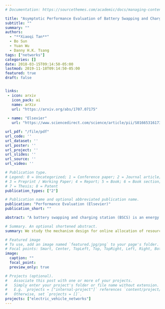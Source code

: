 ```yaml
---
# Documentation: https://sourcethemes.com/academic/docs/managing-content/

title: "Asymptotic Performance Evaluation of Battery Swapping and Charging Station for Electric Vehicles"
subtitle: ""
summary: ""
authors:
  - "**Xiaoqi Tan**"
  - Bo Sun
  - Yuan Wu
  - Danny H.K. Tsang
tags: ["networks"]
categories: []
date: 2018-03-15T09:14:50-05:00
lastmod: 2019-11-18T09:14:50-05:00
featured: true
draft: false


links:
 - icon: arxiv
   icon_pack: ai
   name: arXiv
   url: "https://arxiv.org/abs/1707.07175"
   
 - name: "Elsevier"
   url: "https://www.sciencedirect.com/science/article/pii/S0166531617303905"

url_pdf: "/file/pdf"
url_code: ''
url_dataset: ''
url_poster: ''
url_project: ''
url_slides: ''
url_source: ''
url_video: ''

# Publication type.
# Legend: 0 = Uncategorized; 1 = Conference paper; 2 = Journal article;
# 3 = Preprint / Working Paper; 4 = Report; 5 = Book; 6 = Book section;
# 7 = Thesis; 8 = Patent
publication_types: ["2"]

# Publication name and optional abbreviated publication name.
publication: "Performance Evaluation (Elsevier)"
publication_short: ""

abstract: "A battery swapping and charging station (BSCS) is an energy refueling station, where i) electric vehicles (EVs) with depleted batteries (DBs) can swap their DBs for fully-charged ones, and ii) the swapped DBs are then charged until they are fully-charged. Successful deployment of a BSCS system necessitates a careful planning of swapping- and charging-related infrastructures, and thus a comprehensive performance evaluation of the BSCS is becoming crucial. This paper studies such a performance evaluation problem with a novel mixed queueing network (MQN) model and validates this model with extensive numerical simulation. We adopt the EVs' blocking probability as our quality-of-service measure and focus on studying the impact of the key parameters of the BSCS (e.g., the numbers of parking spaces, swapping islands, chargers, and batteries) on the blocking probability. We prove a necessary and sufficient condition for showing the ergodicity of the MQN when the number of batteries approaches infinity, and further prove that the blocking probability has two different types of asymptotic behaviors. Meanwhile, for each type of asymptotic behavior, we analytically derive the asymptotic lower bound of the blocking probability."

# Summary. An optional shortened abstract.
summary: We study the mechanism design for online allocation of resources. A single supplier who allocates capacity-limited resources (e.g., computing cycles, network bandwidth, energy, etc. ) to requests that arrive in a sequential and arbitrary manner.

# Featured image
# To use, add an image named `featured.jpg/png` to your page's folder.
# Focal points: Smart, Center, TopLeft, Top, TopRight, Left, Right, BottomLeft, Bottom, BottomRight.
image:
  caption: ""
  focal_point:
  preview_only: true

# Projects (optional).
#   Associate this post with one or more of your projects.
#   Simply enter your project's folder or file name without extension.
#   E.g. `projects = ["internal-project"]` references `content/project/deep-learning/index.md`.
#   Otherwise, set `projects = []`.
projects: ["electric_vehicle_networks"]
---
```

